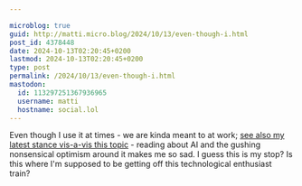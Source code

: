 ```yaml
---

microblog: true
guid: http://matti.micro.blog/2024/10/13/even-though-i.html
post_id: 4378448
date: 2024-10-13T02:20:45+0200
lastmod: 2024-10-13T02:20:45+0200
type: post
permalink: /2024/10/13/even-though-i.html
mastodon:
  id: 113297251367936965
  username: matti
  hostname: social.lol
---
```

Even though I use it at times - we are kinda meant to at work; [see also my latest stance vis-a-vis this topic](/2024/08/11/the-way-we.html) - reading about AI and the gushing nonsensical optimism around it makes me so sad. I guess this is my stop? Is this where I'm supposed to be getting off this technological enthusiast train?

